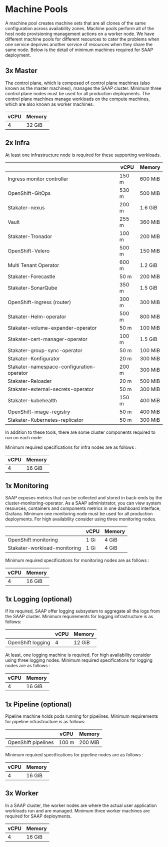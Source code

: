 # Machine Pools

A machine pool creates machine sets that are all clones of the same configuration across availability zones. Machine pools perform all of the host node provisioning management actions on a worker node. We have different machine pools for different resources to cater the problems when one service deprives another service of resources when they share the same node. Below is the detail of minimum machines required for SAAP deployment.

## 3x Master

The control plane, which is composed of control plane machines (also known as the master machines), manages the SAAP cluster. Minimum three control plane nodes must be used for all production deployments. The control plane machines manage workloads on the compute machines, which are also known as worker machines.

| vCPU | Memory |
|---|---|
| 4  | 32 GiB  |

## 2x Infra

At least one infrastructure node is required for these supporting workloads.

|  | vCPU | Memory |
|---|---|---|
| Ingress monitor controller  | 150 m  | 600 MiB  |
| OpenShift-GitOps  | 530 m  | 500 MiB  |
| Stakater-nexus  | 200 m  | 1.6 GiB  |
| Vault  | 255 m  | 360 MiB  |
|  Stakater-Tronador  | 100 m  | 200 MiB  |
|  OpenShift-Velero  | 500 m  | 150 MiB  |
|  Multi Tenant Operator  | 600 m  | 1.2 GiB  |
|  Stakater-Forecastle  | 50 m  | 200 MiB  |
|  Stakater-SonarQube  | 350 m  | 1.5 GiB  |
| OpenShift-ingress (router)  | 300 m  |  300 MiB  |
| Stakater-Helm-operator | 500 m  | 800 MiB  |
| Stakater-volume-expander-operator  | 50 m  | 100 MiB  |
| Stakater-cert-manager-operator  | 100 m  | 1.5 GiB  |
|  Stakater-group-sync-operator  | 50 m  | 100 MiB  |
|  Stakater-Konfigurator | 20 m  | 300 MiB  |
|  Stakater-namespace-configuration-operator | 200 m  | 300 MiB  |
|  Stakater-Reloader | 20 m  | 500 MiB  |
|  Stakater-external-secrets-operator | 50 m  | 300 MiB  |
|  Stakater-kubehealth | 150 m  | 400 MiB  |
|  OpenShift-image-registry | 50 m  | 400 MiB  |
|  Stakater-Kubernetes-replicator | 50 m  | 300 MiB  |

In addition to these tools, there are some cluster components required to run on each node.

Minimum required specifications for infra nodes are as follows :

| vCPU | Memory |
|---|---|
| 4  | 16 GiB  |

## 1x Monitoring

SAAP exposes metrics that can be collected and stored in back-ends by the cluster-monitoring-operator. As a SAAP administrator, you can view system resources, containers and components metrics in one dashboard interface, Grafana. Minimum one monitoring node must be used for all production deployments. For high availability consider using three monitoring nodes.

|  | vCPU | Memory |
|---|---|---|
| OpenShift monitoring | 1 Gi   | 4 GiB  |
| Stakater-workload-monitoring | 1 Gi  | 4 GiB  |

Minimum required specifications for monitoring nodes are as follows :

| vCPU | Memory |
|---|---|
| 4 | 16 GiB  |

## 1x Logging (optional)

If its required, SAAP offer logging subsystem to aggregate all the logs from the SAAP cluster. Minimum requirements for logging infrastructure is as follows: 

|  | vCPU | Memory |
|---|---|---|
| OpenShift logging | 4  | 12 GiB  |

At least, one logging machine is required. For high availability consider using three logging nodes. Minimum required specifications for logging nodes are as follows :

| vCPU | Memory |
|---|---|
| 4  | 16 GiB  |
## 1x Pipeline (optional)

Pipeline machine holds pods running for pipelines. Minimum requirements for pipeline infrastructure is as follows: 

|  | vCPU | Memory |
|---|---|---|
| OpenShift pipelines | 100 m  | 200 MiB  |

Minimum required specifications for pipeline nodes are as follows :

| vCPU | Memory |
|---|---|
| 4  | 16 GiB  |

## 3x Worker

In a SAAP cluster, the worker nodes are where the actual user application workloads run and are managed. Minimum three worker machines are required for SAAP deployments.

| vCPU | Memory |
|---|---|
| 4  | 16 GiB  |